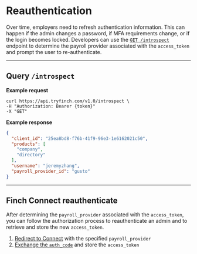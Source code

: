 # Reauthentication

Over time, employers need to refresh authentication information. This can happen if the admin changes a password, if MFA requirements change, or if the login becomes locked. Developers can use the [`GET /introspect`]() endpoint to determine the payroll provider associated with the `access_token` and prompt the user to re-authenticate.

***

## Query `/introspect`

**Example request**
```curl
curl https://api.tryfinch.com/v1.0/introspect \
-H "Authorization: Bearer {token}"
-X "GET"
```

**Example response**
```json
{
  "client_id": "25ea8bd8-f76b-41f9-96e3-1e6162021c50",
  "products": [
    "company",
    "directory"
  ],
  "username": "jeremyzhang",
  "payroll_provider_id": "gusto"
}
```

***

## Finch Connect reauthenticate

After determining the `payroll_provider` associated with the `access_token`, you can follow the authorization process to reauthenticate an admin and to retrieve and store the new `access_token`.

1. [Redirect to Connect](https://developer.tryfinch.com/docs/reference/docs/-Finch%20API/3%20-%20Authorization.md#auth-code-exchange) with the specified `payroll_provider`
2. [Exchange the `auth_code`](https://developer.tryfinch.com/docs/reference/docs/-Finch%20API/3%20-%20Authorization.md#auth-code-exchange) and store the `access_token`